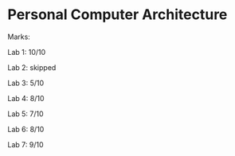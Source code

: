 # Personal Computer Architecture

Marks:

  Lab 1: 10/10

  Lab 2: skipped

  Lab 3: 5/10

  Lab 4: 8/10

  Lab 5: 7/10

  Lab 6: 8/10

  Lab 7: 9/10
